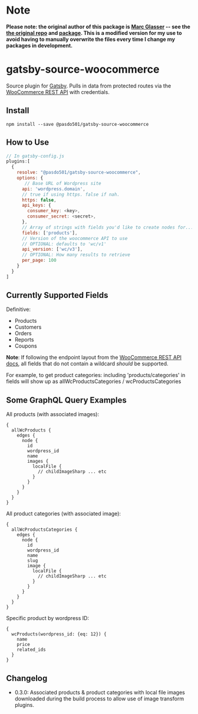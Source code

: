 # Note
**Please note: the original author of this package is [Marc Glasser](https://github.com/marcaaron/) -- see the [the original repo](https://github.com/marcaaron/gatsby-source-woocommerce) and [package](https://www.npmjs.com/package/gatsby-source-woocommerce). This is a modified version for my use to avoid having to manually overwrite the files every time I change my packages in development.**

# gatsby-source-woocommerce
Source plugin for [Gatsby](https://www.gatsbyjs.org/). Pulls in data from protected routes via the [WooCommerce REST API](http://woocommerce.github.io/woocommerce-rest-api-docs/) with credentials.

## Install

`npm install --save @pasdo501/gatsby-source-woocommerce`

## How to Use

```javascript
// In gatsby-config.js
plugins:[
  {       
    resolve: "@pasdo501/gatsby-source-woocommerce",
    options: {
	   // Base URL of Wordpress site
      api: 'wordpress.domain',
      // true if using https. false if nah.
      https: false,
      api_keys: {
        consumer_key: <key>,
        consumer_secret: <secret>,
      },
      // Array of strings with fields you'd like to create nodes for...
      fields: ['products'],
      // Version of the woocommerce API to use
      // OPTIONAL: defaults to 'wc/v1'
      api_version: ['wc/v3'],
      // OPTIONAL: How many results to retrieve
      per_page: 100
    }
  }
]
```

## Currently Supported Fields

Definitive: 
- Products
- Customers
- Orders
- Reports
- Coupons

**Note**: If following the endpoint layout from the [WooCommerce REST API docs](https://woocommerce.github.io/woocommerce-rest-api-docs/?php#introduction), all fields that do not contain a wildcard *should* be supported.

For example, to get product categories: including 'products/categories' in fields will show up as allWcProductsCategories / wcProductsCategories

## Some GraphQL Query Examples

All products (with associated images):
```
{
  allWcProducts {
    edges {
      node {
        id
        wordpress_id
        name
        images {
          localFile {
            // childImageSharp ... etc
          }
        }
      }
    }
  }
}
```

All product categories (with associated image):
```
{
  allWcProductsCategories {
    edges {
      node {
        id
        wordpress_id
        name
        slug
        image {
          localFile {
            // childImageSharp ... etc
          }
        }
      }
    }
  }
}
```

Specific product by wordpress ID:
```
{
  wcProducts(wordpress_id: {eq: 12}) {
    name
    price
    related_ids
  }
}
```

## Changelog
- 0.3.0: Associated products & product categories with local file images downloaded during the build process to allow use of image transform plugins.